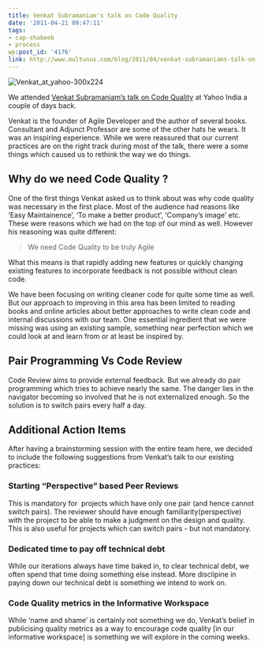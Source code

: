 ```yaml
---
title: Venkat Subramaniam's talk on Code Quality
date: '2011-04-21 09:47:11'
tags:
- cap-shakeeb
- process
wp:post_id: '4176'
link: http://www.multunus.com/blog/2011/04/venkat-subramaniams-talk-on-code-quality/
---
```


![Venkat_at_yahoo-300x224](http://www.multunus.com/wp-content/uploads/2011/04/Venkat_at_yahoo-300x224.jpg)

We attended [Venkat Subramaniam’s talk on Code Quality](http://http//www.agiledeveloper.com/presentations/caring_about_code_quality.pdf) at Yahoo India a couple of days back.

Venkat is the founder of Agile Developer and the author of several books. Consultant and Adjunct Professor are some of the other hats he wears. It was an inspiring experience. While we were reassured that our current practices are on the right track during most of the talk, there were a some things which caused us to rethink the way we do things.

## Why do we need Code Quality ?
One of the first things Venkat asked us to think about was why code quality was necessary in the first place. Most of the audience had reasons like ‘Easy Maintainence’, ‘To make a better product’, ‘Company’s image’ etc. These were reasons which we had on the top of our mind as well. However his reasoning was quite different:

> We need Code Quality to be truly Agile

What this means is that rapidly adding new features or quickly changing existing features to incorporate feedback is not possible without clean code.

We have been focusing on writing cleaner code for quite some time as well. But our approach to improving in this area has been limited to reading books and online articles about better approaches to write clean code and internal discussions with our team. One essential ingredient that we were missing was using an existing sample, something near perfection which we could look at and learn from or at least be inspired by.

## Pair Programming Vs Code Review
Code Review aims to provide external feedback. But we already do pair programming which tries to achieve nearly the same. The danger lies in the navigator becoming so involved that he is not externalized enough. So the solution is to switch pairs every half a day.

## Additional Action Items
After having a brainstorming session with the entire team here, we decided to include the following suggestions from Venkat’s talk to our existing practices:

### Starting “Perspective” based Peer Reviews
This is mandatory for  projects which have only one pair (and hence cannot switch pairs). The reviewer should have enough familiarity(perspective) with the project to be able to make a judgment on the design and quality. This is also useful for projects which can switch pairs - but not mandatory.


### Dedicated time to pay off technical debt
While our iterations always have time baked in, to clear technical debt, we often spend that time doing something else instead. More disclipine in paying down our technical debt is something we intend to work on.


### Code Quality metrics in the Informative Workspace
While ‘name and shame’ is certainly not something we do, Venkat’s belief in publicising quality metrics as a way to encourage code quality [in our informative workspace] is something we will explore in the coming weeks.
